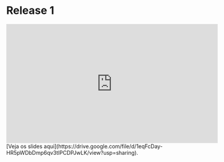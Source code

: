# Release 1
<iframe width="560" height="315" src="https://www.youtube.com/embed/3ph3lByYGgg" title="YouTube video player" frameborder="0" allow="accelerometer; autoplay; clipboard-write; encrypted-media; gyroscope; picture-in-picture" allowfullscreen></iframe>
[Veja os slides aqui](https://drive.google.com/file/d/1eqFcDay-HR5pWDbDmp6qv3tlPCDPJwLK/view?usp=sharing).